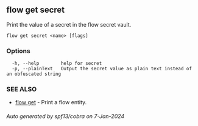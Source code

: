 ## flow get secret

Print the value of a secret in the flow secret vault.

```
flow get secret <name> [flags]
```

### Options

```
  -h, --help        help for secret
  -p, --plainText   Output the secret value as plain text instead of an obfuscated string
```

### SEE ALSO

* [flow get](flow_get.md)	 - Print a flow entity.

###### Auto generated by spf13/cobra on 7-Jan-2024

